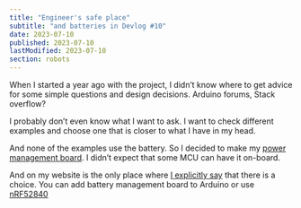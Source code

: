 ```yaml
---
title: "Engineer's safe place"
subtitle: "and batteries in Devlog #10"
date: 2023-07-10
published: 2023-07-10
lastModified: 2023-07-10
section: robots
---
```


When I started a year ago with the project, I didn’t know where to get advice for some simple questions and design decisions. Arduino forums, Stack overflow?

I probably don’t even know what I want to ask. I want to check different examples and choose one that is closer to what I have in my head.

And none of the examples use the battery. So I decided to make my [power management board](/make/robot/power-board). I didn’t expect that some MCU can have it on-board. 

And on my website is the only place where [I explicitly say](/make/robot/prototype-2) that there is a choice. You can add battery management board to Arduino or use [nRF52840](https://www.seeedstudio.com/Seeed-XIAO-BLE-nRF52840-p-5201.html)